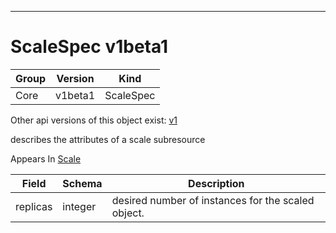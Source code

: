 

-----------
# ScaleSpec v1beta1



Group        | Version     | Kind
------------ | ---------- | -----------
Core | v1beta1 | ScaleSpec




<aside class="notice">Other api versions of this object exist: <a href="#scalespec-v1">v1</a> </aside>


describes the attributes of a scale subresource

<aside class="notice">
Appears In <a href="#scale-v1beta1">Scale</a> </aside>

Field        | Schema     | Description
------------ | ---------- | -----------
replicas | integer | desired number of instances for the scaled object.






